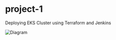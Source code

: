 # project-1

Deploying EKS Cluster using Terraform and Jenkins

![Diagram](http://jgraph.github.io/drawio-github/diagram.png)

